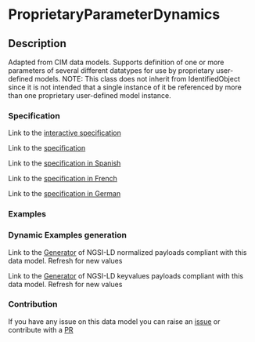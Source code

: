 # ProprietaryParameterDynamics

## Description 

Adapted from CIM data models. Supports definition of one or more parameters of several different datatypes for use by proprietary user-defined models.  NOTE: This class does not inherit from IdentifiedObject since it is not intended that a single instance of it be referenced by more than one proprietary user-defined model instance.
### Specification

Link to the [interactive specification](https://swagger.lab.fiware.org/?url=https://smart-data-models.github.io/dataModel.EnergyCIM/ProprietaryParameterDynamics/swagger.yaml)

Link to the [specification](https://smart-data-models.github.io/dataModel.EnergyCIM/ProprietaryParameterDynamics/doc/spec.md)

Link to the [specification in Spanish](https://smart-data-models.github.io/dataModel.EnergyCIM/ProprietaryParameterDynamics/doc/spec_ES.md)

Link to the [specification in French](https://smart-data-models.github.io/dataModel.EnergyCIM/ProprietaryParameterDynamics/doc/spec_FR.md)

Link to the [specification in German](https://smart-data-models.github.io/dataModel.EnergyCIM/ProprietaryParameterDynamics/doc/spec_DE.md)
### Examples
### Dynamic Examples generation

Link to the [Generator](https://smartdatamodels.org/extra/ngsi-ld_generator_v0.92.php?schemaUrl=https://raw.githubusercontent.com/smart-data-models/dataModel.EnergyCIM/master/ProprietaryParameterDynamics/schema.json&email=info@smartdatamodels.org) of NGSI-LD normalized payloads compliant with this data model. Refresh for new values

Link to the [Generator](https://smartdatamodels.org/extra/ngsi-ld_generator_keyvalues_v0.92.php?schemaUrl=https://raw.githubusercontent.com/smart-data-models/dataModel.EnergyCIM/master/ProprietaryParameterDynamics/schema.json&email=info@smartdatamodels.org) of NGSI-LD keyvalues payloads compliant with this data model. Refresh for new values
### Contribution

 If you have any issue on this data model you can raise an [issue](https://github.com/smart-data-models/dataModel.EnergyCIM/issues)  or contribute with a [PR](https://github.com/smart-data-models/dataModel.EnergyCIM/pulls)